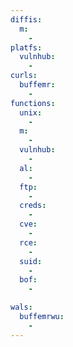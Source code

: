 ```yaml
---
diffis:
  m:
    -
platfs:
  vulnhub:
    -
curls:
  buffemr:
    -
functions:
  unix:
    -
  m:
    -
  vulnhub:
    -
  al:
    -
  ftp:
    -
  creds:
    -
  cve:
    -
  rce:
    -
  suid:
    -
  bof:
    -

wals:
  buffemrwu:
    -
---
```

